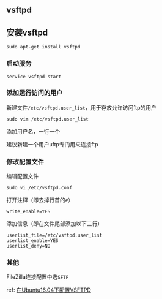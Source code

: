 ## vsftpd

## 安装vsftpd

```shell
sudo apt-get install vsftpd
```

### 启动服务
```shell
service vsftpd start
```

### 添加运行访问的用户

新建文件`/etc/vsftpd.user_list`，用于存放允许访问ftp的用户
```shell
sudo vim /etc/vsftpd.user_list
```

添加用户名，一行一个

建议新建一个用户uftp专门用来连接ftp

### 修改配置文件

编辑配置文件
```shell
sudo vi /etc/vsftpd.conf
```

打开注释（即去掉行首的`#`）
```shell
write_enable=YES 
```

添加信息（即在文件尾部添加以下三行）
```shell
userlist_file=/etc/vsftpd.user_list 
userlist_enable=YES 
userlist_deny=NO 
```

### 其他

FileZilla连接配置中选`SFTP`

ref: [在Ubuntu16.04下配置VSFTPD](https://blog.csdn.net/xiangwanpeng/article/details/54427557)